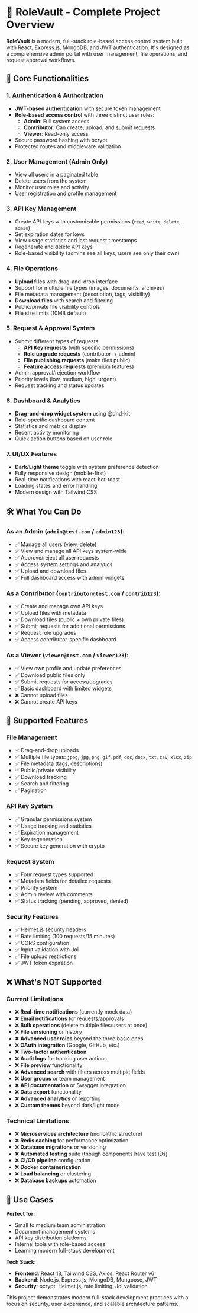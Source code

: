 # 🚀 RoleVault - Complete Project Overview

**RoleVault** is a modern, full-stack role-based access control system built with React, Express.js, MongoDB, and JWT authentication. It's designed as a comprehensive admin portal with user management, file operations, and request approval workflows.

## 🎯 Core Functionalities

### 1. **Authentication & Authorization**
- **JWT-based authentication** with secure token management
- **Role-based access control** with three distinct user roles:
  - **Admin**: Full system access
  - **Contributor**: Can create, upload, and submit requests
  - **Viewer**: Read-only access
- Secure password hashing with bcrypt
- Protected routes and middleware validation

### 2. **User Management (Admin Only)**
- View all users in a paginated table
- Delete users from the system
- Monitor user roles and activity
- User registration and profile management

### 3. **API Key Management**
- Create API keys with customizable permissions (`read`, `write`, `delete`, `admin`)
- Set expiration dates for keys
- View usage statistics and last request timestamps
- Regenerate and delete API keys
- Role-based visibility (admins see all keys, users see only their own)

### 4. **File Operations**
- **Upload files** with drag-and-drop interface
- Support for multiple file types (images, documents, archives)
- File metadata management (description, tags, visibility)
- **Download files** with search and filtering
- Public/private file visibility controls
- File size limits (10MB default)

### 5. **Request & Approval System**
- Submit different types of requests:
  - **API Key requests** (with specific permissions)
  - **Role upgrade requests** (contributor → admin)
  - **File publishing requests** (make files public)
  - **Feature access requests** (premium features)
- Admin approval/rejection workflow
- Priority levels (low, medium, high, urgent)
- Request tracking and status updates

### 6. **Dashboard & Analytics**
- **Drag-and-drop widget system** using @dnd-kit
- Role-specific dashboard content
- Statistics and metrics display
- Recent activity monitoring
- Quick action buttons based on user role

### 7. **UI/UX Features**
- **Dark/Light theme** toggle with system preference detection
- Fully responsive design (mobile-first)
- Real-time notifications with react-hot-toast
- Loading states and error handling
- Modern design with Tailwind CSS

## 🛠️ What You Can Do

### As an **Admin** (`admin@test.com` / `admin123`):
- ✅ Manage all users (view, delete)
- ✅ View and manage all API keys system-wide
- ✅ Approve/reject all user requests
- ✅ Access system settings and analytics
- ✅ Upload and download files
- ✅ Full dashboard access with admin widgets

### As a **Contributor** (`contributor@test.com` / `contrib123`):
- ✅ Create and manage own API keys
- ✅ Upload files with metadata
- ✅ Download files (public + own private files)
- ✅ Submit requests for additional permissions
- ✅ Request role upgrades
- ✅ Access contributor-specific dashboard

### As a **Viewer** (`viewer@test.com` / `viewer123`):
- ✅ View own profile and update preferences
- ✅ Download public files only
- ✅ Submit requests for access/upgrades
- ✅ Basic dashboard with limited widgets
- ❌ Cannot upload files
- ❌ Cannot create API keys

## 🎨 Supported Features

### **File Management**
- ✅ Drag-and-drop uploads
- ✅ Multiple file types: `jpeg`, `jpg`, `png`, `gif`, `pdf`, `doc`, `docx`, `txt`, `csv`, `xlsx`, `zip`
- ✅ File metadata (tags, descriptions)
- ✅ Public/private visibility
- ✅ Download tracking
- ✅ Search and filtering
- ✅ Pagination

### **API Key System**
- ✅ Granular permissions system
- ✅ Usage tracking and statistics
- ✅ Expiration management
- ✅ Key regeneration
- ✅ Secure key generation with crypto

### **Request System**
- ✅ Four request types supported
- ✅ Metadata fields for detailed requests
- ✅ Priority system
- ✅ Admin review with comments
- ✅ Status tracking (pending, approved, denied)

### **Security Features**
- ✅ Helmet.js security headers
- ✅ Rate limiting (100 requests/15 minutes)
- ✅ CORS configuration
- ✅ Input validation with Joi
- ✅ File upload restrictions
- ✅ JWT token expiration

## ❌ What's NOT Supported

### **Current Limitations**
- ❌ **Real-time notifications** (currently mock data)
- ❌ **Email notifications** for requests/approvals
- ❌ **Bulk operations** (delete multiple files/users at once)
- ❌ **File versioning** or history
- ❌ **Advanced user roles** beyond the three basic ones
- ❌ **OAuth integration** (Google, GitHub, etc.)
- ❌ **Two-factor authentication**
- ❌ **Audit logs** for tracking user actions
- ❌ **File preview** functionality
- ❌ **Advanced search** with filters across multiple fields
- ❌ **User groups** or team management
- ❌ **API documentation** or Swagger integration
- ❌ **Data export** functionality
- ❌ **Advanced analytics** or reporting
- ❌ **Custom themes** beyond dark/light mode

### **Technical Limitations**
- ❌ **Microservices architecture** (monolithic structure)
- ❌ **Redis caching** for performance optimization
- ❌ **Database migrations** or versioning
- ❌ **Automated testing** suite (though components have test IDs)
- ❌ **CI/CD pipeline** configuration
- ❌ **Docker containerization**
- ❌ **Load balancing** or clustering
- ❌ **Database backups** automation


## 🎯 Use Cases

**Perfect for:**
- Small to medium team administration
- Document management systems
- API key distribution platforms
- Internal tools with role-based access
- Learning modern full-stack development

**Tech Stack:**
- **Frontend**: React 18, Tailwind CSS, Axios, React Router v6
- **Backend**: Node.js, Express.js, MongoDB, Mongoose, JWT
- **Security**: bcrypt, Helmet.js, rate limiting, Joi validation

This project demonstrates modern full-stack development practices with a focus on security, user experience, and scalable architecture patterns.
